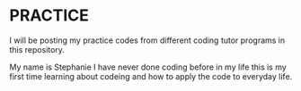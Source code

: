 # PRACTICE
I will be posting my practice codes from different coding tutor programs in this repository. 

My name is Stephanie I have never done coding before in my life this is my first time learning about codeing and how to apply the code to everyday life.
